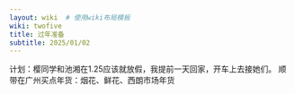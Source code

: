 ```yaml
---
layout: wiki  # 使用wiki布局模板
wiki: twofive
title: 过年准备
subtitle: 2025/01/02
--- 
```


计划：樱同学和池湘在1.25应该就放假，我提前一天回家，开车上去接她们。
顺带在广州买点年货：烟花、鲜花、西朗市场年货

